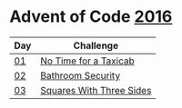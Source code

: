 # Advent of Code [2016](https://adventofcode.com/2016)

| Day                | Challenge                                                       |
| ------------------ | --------------------------------------------------------------- |
| [01](./src/d01.rs) | [No Time for a Taxicab](https://adventofcode.com/2016/day/1)    |
| [02](./src/d02.rs) | [Bathroom Security](https://adventofcode.com/2016/day/2)        |
| [03](./src/d03.rs) | [Squares With Three Sides](https://adventofcode.com/2016/day/3) |
